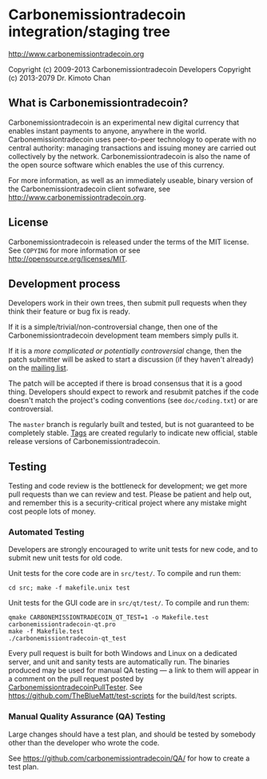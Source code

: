 Carbonemissiontradecoin integration/staging tree
================================

http://www.carbonemissiontradecoin.org

Copyright (c) 2009-2013 Carbonemissiontradecoin Developers
Copyright (c) 2013-2079 Dr. Kimoto Chan

What is Carbonemissiontradecoin?
----------------

Carbonemissiontradecoin is an experimental new digital currency that enables instant payments to
anyone, anywhere in the world. Carbonemissiontradecoin uses peer-to-peer technology to operate
with no central authority: managing transactions and issuing money are carried
out collectively by the network. Carbonemissiontradecoin is also the name of the open source
software which enables the use of this currency.

For more information, as well as an immediately useable, binary version of
the Carbonemissiontradecoin client sofware, see http://www.carbonemissiontradecoin.org.

License
-------

Carbonemissiontradecoin is released under the terms of the MIT license. See `COPYING` for more
information or see http://opensource.org/licenses/MIT.

Development process
-------------------

Developers work in their own trees, then submit pull requests when they think
their feature or bug fix is ready.

If it is a simple/trivial/non-controversial change, then one of the Carbonemissiontradecoin
development team members simply pulls it.

If it is a *more complicated or potentially controversial* change, then the patch
submitter will be asked to start a discussion (if they haven't already) on the
[mailing list](http://sourceforge.net/mailarchive/forum.php?forum_name=carbonemissiontradecoin-development).

The patch will be accepted if there is broad consensus that it is a good thing.
Developers should expect to rework and resubmit patches if the code doesn't
match the project's coding conventions (see `doc/coding.txt`) or are
controversial.

The `master` branch is regularly built and tested, but is not guaranteed to be
completely stable. [Tags](https://github.com/carbonemissiontradecoin/carbonemissiontradecoin/tags) are created
regularly to indicate new official, stable release versions of Carbonemissiontradecoin.

Testing
-------

Testing and code review is the bottleneck for development; we get more pull
requests than we can review and test. Please be patient and help out, and
remember this is a security-critical project where any mistake might cost people
lots of money.

### Automated Testing

Developers are strongly encouraged to write unit tests for new code, and to
submit new unit tests for old code.

Unit tests for the core code are in `src/test/`. To compile and run them:

    cd src; make -f makefile.unix test

Unit tests for the GUI code are in `src/qt/test/`. To compile and run them:

    qmake CARBONEMISSIONTRADECOIN_QT_TEST=1 -o Makefile.test carbonemissiontradecoin-qt.pro
    make -f Makefile.test
    ./carbonemissiontradecoin-qt_test

Every pull request is built for both Windows and Linux on a dedicated server,
and unit and sanity tests are automatically run. The binaries produced may be
used for manual QA testing — a link to them will appear in a comment on the
pull request posted by [CarbonemissiontradecoinPullTester](https://github.com/CarbonemissiontradecoinPullTester). See https://github.com/TheBlueMatt/test-scripts
for the build/test scripts.

### Manual Quality Assurance (QA) Testing

Large changes should have a test plan, and should be tested by somebody other
than the developer who wrote the code.

See https://github.com/carbonemissiontradecoin/QA/ for how to create a test plan.
